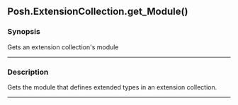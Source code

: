 Posh.ExtensionCollection.get_Module()
-------------------------------------




### Synopsis
Gets an extension collection's module



---


### Description

Gets the module that defines extended types in an extension collection.



---
